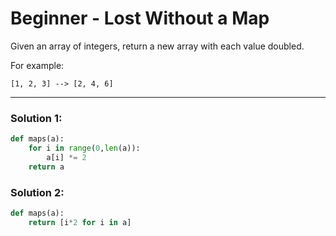 # Beginner - Lost Without a Map

Given an array of integers, return a new array with each value doubled.

For example:

```
[1, 2, 3] --> [2, 4, 6]
```

---

### Solution 1:

```python
def maps(a):
    for i in range(0,len(a)):
        a[i] *= 2
    return a
```

### Solution 2:

```python
def maps(a):
    return [i*2 for i in a]
```
